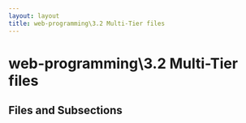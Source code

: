 ```yaml
---
layout: layout
title: web-programming\3.2 Multi-Tier files
---
```


# web-programming\3.2 Multi-Tier files

## Files and Subsections


